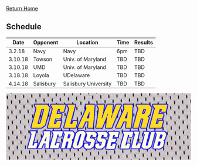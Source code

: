 [Return Home](http://delawarelacrosse.club/index)

## Schedule

Date | Opponent | Location | Time | Results
-----|----------|----------|------|---------
3.2.18 | Navy | Navy | 6pm | TBD
3.10.18 | Towson | Univ. of Maryland | TBD | TBD
3.10.18 | UMD | Univ. of Maryland | TBD | TBD
3.18.18 | Loyola | UDelaware | TBD | TBD
4.14.18 | Salisbury | Salisbury University | TBD | TBD


![Banner](/meshbanner.jpg)
